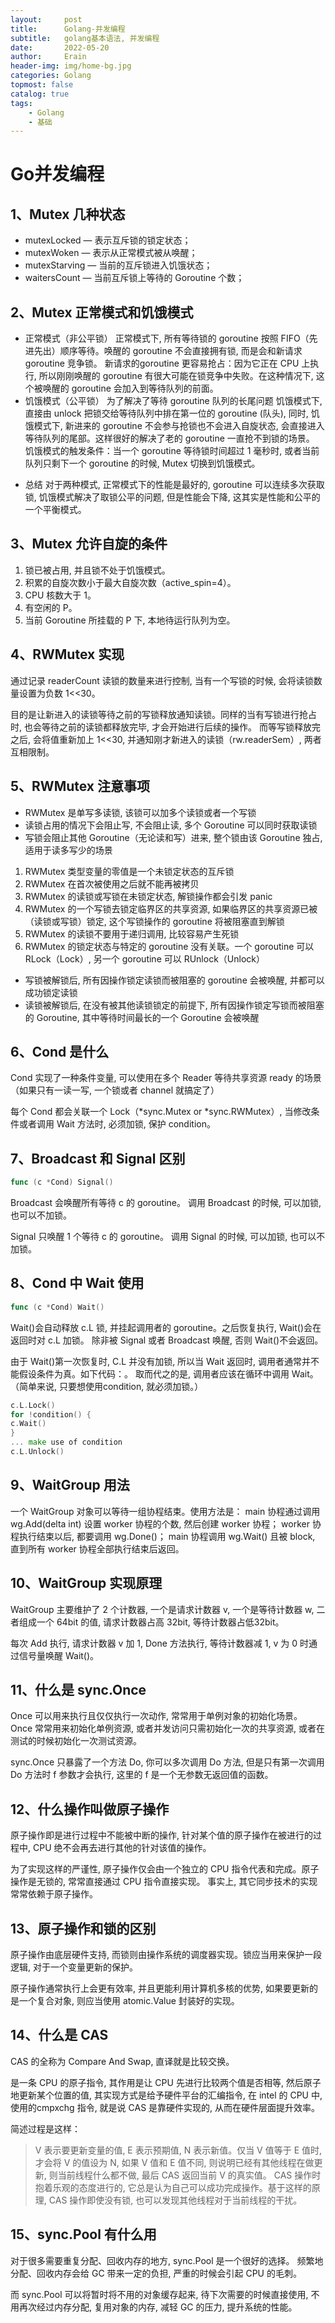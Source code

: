 ```yaml
---
layout:     post
title:      Golang-并发编程
subtitle:   golang基本语法, 并发编程
date:       2022-05-20
author:     Erain
header-img: img/home-bg.jpg
categories: Golang
topmost: false
catalog: true
tags:
    - Golang
    - 基础
---
```



# Go并发编程

## 1、Mutex 几种状态

- mutexLocked — 表示互斥锁的锁定状态； 
- mutexWoken — 表示从正常模式被从唤醒； 
- mutexStarving — 当前的互斥锁进入饥饿状态； 
- waitersCount — 当前互斥锁上等待的 Goroutine 个数；

## 2、Mutex 正常模式和饥饿模式

- 正常模式（非公平锁） 正常模式下, 所有等待锁的 goroutine 按照 FIFO（先进先出）顺序等待。唤醒的 goroutine 不会直接拥有锁, 而是会和新请求 goroutine 竞争锁。 新请求的goroutine
  更容易抢占：因为它正在 CPU 上执行, 所以刚刚唤醒的 goroutine 有很大可能在锁竞争中失败。在这种情况下, 这个被唤醒的 goroutine 会加入到等待队列的前面。
- 饥饿模式（公平锁） 为了解决了等待 goroutine 队列的长尾问题 饥饿模式下, 直接由 unlock 把锁交给等待队列中排在第一位的 goroutine (队头), 同时, 饥饿模式下, 新进来的 goroutine
  不会参与抢锁也不会进入自旋状态, 会直接进入等待队列的尾部。这样很好的解决了老的 goroutine 一直抢不到锁的场景。 饥饿模式的触发条件：当一个 goroutine 等待锁时间超过 1 毫秒时, 或者当前队列只剩下一个
  goroutine 的时候, Mutex 切换到饥饿模式。

* 总结 对于两种模式, 正常模式下的性能是最好的, goroutine 可以连续多次获取锁, 饥饿模式解决了取锁公平的问题, 但是性能会下降, 这其实是性能和公平的一个平衡模式。

## 3、Mutex 允许自旋的条件

1. 锁已被占用, 并且锁不处于饥饿模式。
1. 积累的自旋次数小于最大自旋次数（active_spin=4）。
1. CPU 核数大于 1。
1. 有空闲的 P。
1. 当前 Goroutine 所挂载的 P 下, 本地待运行队列为空。

## 4、RWMutex 实现

通过记录 readerCount 读锁的数量来进行控制, 当有一个写锁的时候, 会将读锁数量设置为负数 1<<30。

目的是让新进入的读锁等待之前的写锁释放通知读锁。同样的当有写锁进行抢占时, 也会等待之前的读锁都释放完毕, 才会开始进行后续的操作。 而等写锁释放完之后, 会将值重新加上 1<<30,
并通知刚才新进入的读锁（rw.readerSem）, 两者互相限制。

## 5、RWMutex 注意事项

- RWMutex 是单写多读锁, 该锁可以加多个读锁或者一个写锁
- 读锁占用的情况下会阻止写, 不会阻止读, 多个 Goroutine 可以同时获取读锁
- 写锁会阻止其他 Goroutine（无论读和写）进来, 整个锁由该 Goroutine 独占, 适用于读多写少的场景

1. RWMutex 类型变量的零值是一个未锁定状态的互斥锁
1. RWMutex 在首次被使用之后就不能再被拷贝
1. RWMutex 的读锁或写锁在未锁定状态, 解锁操作都会引发 panic
1. RWMutex 的一个写锁去锁定临界区的共享资源, 如果临界区的共享资源已被（读锁或写锁）锁定, 这个写锁操作的 goroutine 将被阻塞直到解锁
1. RWMutex 的读锁不要用于递归调用, 比较容易产生死锁
1. RWMutex 的锁定状态与特定的 goroutine 没有关联。一个 goroutine 可以 RLock（Lock）, 另一个 goroutine 可以 RUnlock（Unlock）

- 写锁被解锁后, 所有因操作锁定读锁而被阻塞的 goroutine 会被唤醒, 并都可以成功锁定读锁
- 读锁被解锁后, 在没有被其他读锁锁定的前提下, 所有因操作锁定写锁而被阻塞的 Goroutine, 其中等待时间最长的一个 Goroutine 会被唤醒

## 6、Cond 是什么

Cond 实现了一种条件变量, 可以使用在多个 Reader 等待共享资源 ready 的场景（如果只有一读一写, 一个锁或者 channel 就搞定了）

每个 Cond 都会关联一个 Lock（*sync.Mutex or *sync.RWMutex）, 当修改条件或者调用 Wait 方法时, 必须加锁, 保护 condition。

## 7、Broadcast 和 Signal 区别

```go
func (c *Cond) Signal() 
```

Broadcast 会唤醒所有等待 c 的 goroutine。 调用 Broadcast 的时候, 可以加锁, 也可以不加锁。

Signal 只唤醒 1 个等待 c 的 goroutine。 调用 Signal 的时候, 可以加锁, 也可以不加锁。

## 8、Cond 中 Wait 使用

```go
func (c *Cond) Wait() 
```

Wait()会自动释放 c.L 锁, 并挂起调用者的 goroutine。之后恢复执行,  Wait()会在返回时对 c.L 加锁。 除非被 Signal 或者 Broadcast 唤醒, 否则 Wait()不会返回。

由于 Wait()第一次恢复时, C.L 并没有加锁, 所以当 Wait 返回时, 调用者通常并不能假设条件为真。如下代码：。 取而代之的是, 调用者应该在循环中调用 Wait。（简单来说, 只要想使用condition, 就必须加锁。）

```go
c.L.Lock()
for !condition() {
c.Wait()
}
... make use of condition
c.L.Unlock()
```

## 9、WaitGroup 用法

一个 WaitGroup 对象可以等待一组协程结束。使用方法是： main 协程通过调用 wg.Add(delta int) 设置 worker 协程的个数, 然后创建 worker 协程； worker 协程执行结束以后, 都要调用
wg.Done()； main 协程调用 wg.Wait() 且被 block, 直到所有 worker 协程全部执行结束后返回。

## 10、WaitGroup 实现原理

WaitGroup 主要维护了 2 个计数器, 一个是请求计数器 v, 一个是等待计数器 w, 二者组成一个 64bit 的值, 请求计数器占高 32bit, 等待计数器占低32bit。

每次 Add 执行, 请求计数器 v 加 1, Done 方法执行, 等待计数器减 1, v 为 0 时通过信号量唤醒 Wait()。

## 11、什么是 sync.Once

Once 可以用来执行且仅仅执行一次动作, 常常用于单例对象的初始化场景。 Once 常常用来初始化单例资源, 或者并发访问只需初始化一次的共享资源, 或者在测试的时候初始化一次测试资源。

sync.Once 只暴露了一个方法 Do, 你可以多次调用 Do 方法, 但是只有第一次调用 Do 方法时 f 参数才会执行, 这里的 f 是一个无参数无返回值的函数。

## 12、什么操作叫做原子操作

原子操作即是进行过程中不能被中断的操作, 针对某个值的原子操作在被进行的过程中, CPU 绝不会再去进行其他的针对该值的操作。

为了实现这样的严谨性, 原子操作仅会由一个独立的 CPU 指令代表和完成。原子操作是无锁的, 常常直接通过 CPU 指令直接实现。 事实上, 其它同步技术的实现常常依赖于原子操作。

## 13、原子操作和锁的区别

原子操作由底层硬件支持, 而锁则由操作系统的调度器实现。锁应当用来保护一段逻辑, 对于一个变量更新的保护。

原子操作通常执行上会更有效率, 并且更能利用计算机多核的优势, 如果要更新的是一个复合对象, 则应当使用 atomic.Value 封装好的实现。

## 14、什么是 CAS

CAS 的全称为 Compare And Swap, 直译就是比较交换。

是一条 CPU 的原子指令, 其作用是让 CPU 先进行比较两个值是否相等, 然后原子地更新某个位置的值, 其实现方式是给予硬件平台的汇编指令, 在 intel 的 CPU 中, 使用的cmpxchg 指令, 就是说 CAS
是靠硬件实现的, 从而在硬件层面提升效率。

简述过程是这样：

> V 表示要更新变量的值, E 表示预期值, N 表示新值。仅当 V 值等于 E 值时, 才会将 V 的值设为 N,  如果 V 值和 E 值不同, 则说明已经有其他线程在做更新, 则当前线程什么都不做, 最后 CAS 返回当前 V 的真实值。
> CAS 操作时抱着乐观的态度进行的, 它总是认为自己可以成功完成操作。基于这样的原理, CAS 操作即使没有锁, 也可以发现其他线程对于当前线程的干扰。

## 15、sync.Pool 有什么用

对于很多需要重复分配、回收内存的地方, sync.Pool 是一个很好的选择。 频繁地分配、回收内存会给 GC 带来一定的负担, 严重的时候会引起 CPU 的毛刺。

而 sync.Pool 可以将暂时将不用的对象缓存起来, 待下次需要的时候直接使用, 不用再次经过内存分配, 复用对象的内存, 减轻 GC 的压力, 提升系统的性能。

